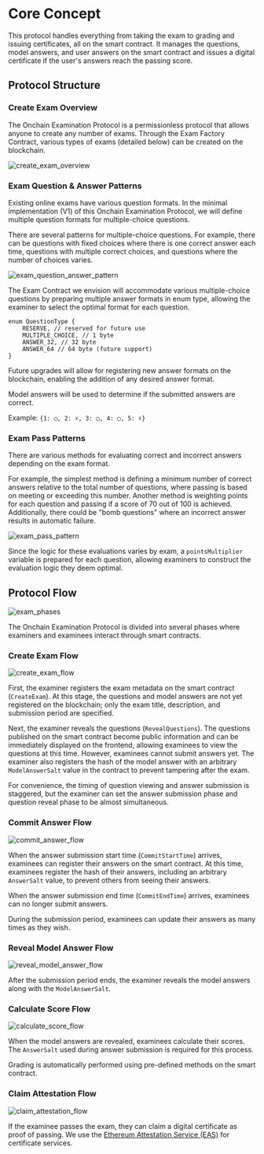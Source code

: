 # Core Concept

This protocol handles everything from taking the exam to grading and issuing certificates, all on the smart contract. It manages the questions, model answers, and user answers on the smart contract and issues a digital certificate if the user's answers reach the passing score.

## Protocol Structure

### Create Exam Overview

The Onchain Examination Protocol is a permissionless protocol that allows anyone to create any number of exams. Through the Exam Factory Contract, various types of exams (detailed below) can be created on the blockchain.

![create_exam_overview](../images/create_exam_overview.png)

### Exam Question & Answer Patterns

Existing online exams have various question formats. In the minimal implementation (V1) of this Onchain Examination Protocol, we will define multiple question formats for multiple-choice questions.

There are several patterns for multiple-choice questions. For example, there can be questions with fixed choices where there is one correct answer each time, questions with multiple correct choices, and questions where the number of choices varies. 

![exam_question_answer_pattern](../images/exam_question_answer_pattern.png)

The Exam Contract we envision will accommodate various multiple-choice questions by preparing multiple answer formats in enum type, allowing the examiner to select the optimal format for each question.

```solidity
enum QuestionType {
    RESERVE, // reserved for future use
    MULTIPLE_CHOICE, // 1 byte
    ANSWER_32, // 32 byte
    ANSWER_64 // 64 byte (future support)
}
```

Future upgrades will allow for registering new answer formats on the blockchain, enabling the addition of any desired answer format.

Model answers will be used to determine if the submitted answers are correct.

Example: `{1: ◯, 2: ☓, 3: ◯, 4: ◯, 5: ☓}`

### Exam Pass Patterns

There are various methods for evaluating correct and incorrect answers depending on the exam format.

For example, the simplest method is defining a minimum number of correct answers relative to the total number of questions, where passing is based on meeting or exceeding this number. Another method is weighting points for each question and passing if a score of 70 out of 100 is achieved. Additionally, there could be "bomb questions" where an incorrect answer results in automatic failure.

![exam_pass_pattern](../images/exam_pass_pattern.png)

Since the logic for these evaluations varies by exam, a `pointsMultiplier` variable is prepared for each question, allowing examiners to construct the evaluation logic they deem optimal.

## Protocol Flow

![exam_phases](../images/exam_phases.png)

The Onchain Examination Protocol is divided into several phases where examiners and examinees interact through smart contracts.

### Create Exam Flow

![create_exam_flow](../images/create_exam_flow.png)

First, the examiner registers the exam metadata on the smart contract (`CreateExam`). At this stage, the questions and model answers are not yet registered on the blockchain; only the exam title, description, and submission period are specified.

Next, the examiner reveals the questions (`RevealQuestions`). The questions published on the smart contract become public information and can be immediately displayed on the frontend, allowing examinees to view the questions at this time. However, examinees cannot submit answers yet. The examiner also registers the hash of the model answer with an arbitrary `ModelAnswerSalt` value in the contract to prevent tampering after the exam.

For convenience, the timing of question viewing and answer submission is staggered, but the examiner can set the answer submission phase and question reveal phase to be almost simultaneous.

### Commit Answer Flow

![commit_answer_flow](../images/commit_answer_flow.png)

When the answer submission start time (`CommitStartTime`) arrives, examinees can register their answers on the smart contract. At this time, examinees register the hash of their answers, including an arbitrary `AnswerSalt` value, to prevent others from seeing their answers.

When the answer submission end time (`CommitEndTime`) arrives, examinees can no longer submit answers.

During the submission period, examinees can update their answers as many times as they wish.

### Reveal Model Answer Flow

![reveal_model_answer_flow](../images/reveal_model_answer_flow.png)

After the submission period ends, the examiner reveals the model answers along with the `ModelAnswerSalt`.

### Calculate Score Flow

![calculate_score_flow](../images/calculate_score_flow.png)

When the model answers are revealed, examinees calculate their scores. The `AnswerSalt` used during answer submission is required for this process.

Grading is automatically performed using pre-defined methods on the smart contract.

### Claim Attestation Flow

![claim_attestation_flow](../images/claim_attestation_flow.png)

If the examinee passes the exam, they can claim a digital certificate as proof of passing. We use the [Ethereum Attestation Service (EAS)](https://attest.org/) for certificate services.
